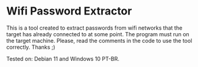 # Wifi Password Extractor
This is a tool created to extract passwords from wifi networks that the target has already connected to at some point. 
The program must run on the target machine.
Please, read the comments in the code to use the tool correctly. Thanks ;)

Tested on: Debian 11 and Windows 10 PT-BR.
